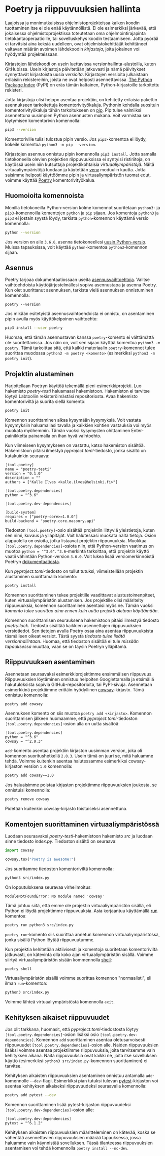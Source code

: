 # Poetry ja riippuvuuksien hallinta

Laajoissa ja monimutkaisissa ohjelmistoprojekteissa kaiken koodin tuottaminen itse ei ole enää käytännöllistä. Ei ole esimerkiksi järkevää, että jokaisessa ohjelmistoprojektissa toteutetaan oma ohjelmointirajapinta tietokantaoperaatioille, tai sovelluskehys koodin testaamiseen. Jotta pyörää ei tarvitsisi aina keksiä uudelleen, ovat ohjelmistokehittäjät kehittäneet valtavan määrän avoimen lähdekoodin _kirjastoja_, joita jokainen voi hyödyntää projekteissaan.

Kirjastojen lähdekoodi on usein luettavissa versionhallinta-alustoilla, kuten GitHubissa. Usein kirjastoja päivitetään jatkuvasti ja nämä päivitykset synnyttävät kirjastoista uusia _versioita_. Kirjastojen versioita julkaistaan erilaisiin rekistereihin, joista ne ovat helposti asennettavissa. [The Python Package Index](https://pypi.org/) (PyPI) on eräs tämän kaltainen, Python-kirjastoille tarkoitettu rekisteri.

Jotta kirjastoja olisi helppo asentaa projektiin, on kehitetty erilaisia pakettin asennukseen tarkoitettuja komentorivityökaluja. Pythonin kohdalla suosituin komentorivityökaluja tähän tarkoitukseen on [pip](https://pypi.org/project/pip/). Pip tulee valmiiksi asennettuna uusimpien Python asennusten mukana. Voit varmistaa sen löytymisen komentorivin komennolla:

```bash
pip3 --version
```

Komentoriville tulisi tulostua pipin versio. Jos `pip3`-komentoa ei löydy, kokeile komentoa `python3 -m pip --version`.

Kirjastojen asennus onnistuu pipin komennolla `pip3 install`. Jotta samalla tietokoneella olevien projektien riippuvuuksissa ei syntyisi ristiriitoja, on käytössä usein niin kutsuttaja projektikohtaisia _virtuaaliympäristöjä_. Näitä virtuaaliympäristöjä luodaan ja käytetään [venv](https://docs.python.org/3/library/venv.html) moduulin kautta. Jotta saisimme helposti käyttöömme pipin ja virtuaaliympäristön tuomat edut, voimme käyttää [Poetry](https://python-poetry.org/) komentorivityökalua.

## Huomoioita komennoista

Monilla tietokoneilla Python-version kolme komennot suoritetaan `python3`- ja `pip3`-komennoilla komentojen `python` ja `pip` sijaan. Jos komentoja `python3` ja `pip3` ei jostain syystä löydy, tarkista `python`-komennon käyttämä versio komennolla:

```bash
python --version
```

Jos version on alle `3.6.0`, asenna tietokoneellesi [uusin Python-versio](https://www.python.org/downloads/). Muissa tapauksissa, voit käyttää `python`-komentoa `python3`-komennon sijaan.

## Asennus

Poetry tarjoaa dokumentaatiossaan useita [asennusvaihtoehtoja](https://python-poetry.org/docs/#installation). Valitse vaihtoehdoista käyttöjärjestelmällesi sopiva asennustapa ja asenna Poetry. Kun olet suorittanut asennuksen, tarkista vielä asennuksen onnistuminen komennolla:

```
poetry --version
```

Jos mikään esitetyistä asennusvaihtoehdoista ei onnistu, on asentaminen pipin avulla myös käyttökelpoinen vaihtoehto:

```bash
pip3 install --user poetry
```

Huomaa, että tämän asennustavan kanssa `poetry`-komento ei välttämättä ole suoritettavissa. Jos näin on, voit sen sijaan käyttää komentoa `python3 -m poetry`. Tämä tarkoittaa sitä, että kaikki materiaalin `poetry`-komennot tulee suorittaa muodossa `python3 -m poetry <komento>` (esimerkiksi `python3 -m poetry init`).

## Projektin alustaminen

Harjoitellaan Poetryn käyttöä tekemällä pieni esimerkkiprojekti. Luo hakemisto _poetry-testi_ haluamaasi hakemistoon. Hakemiston ei tarvitse löytyä Labtooliin rekisteröimästäsi repositoriosta. Avaa hakemisto komentoriviltä ja suorita siellä komento:

```bash
poetry init
```

Komennon suorittaminen alkaa kysymään kysymyksiä. Voit vastata kysymyksiin haluamallasi tavalla ja kaikkien kohtien vastauksia voi myös muokata myöhemmin. Tämän vuoksi kysymysten ohittaminen Enter-painikketta painamalla on ihan hyvä vaihtoehto.

Kun viimeiseen kysymykseen on vastattu, katso hakemiston sisältöä. Hakemistoon pitäisi ilmestyä _pyproject.toml_-tiedosto, jonka sisältö on kutakuinkin seuraava:

```
[tool.poetry]
name = "poetry-testi"
version = "0.1.0"
description = ""
authors = ["Kalle Ilves <kalle.ilves@helsinki.fi>"]

[tool.poetry.dependencies]
python = "^3.6"

[tool.poetry.dev-dependencies]

[build-system]
requires = ["poetry-core>=1.0.0"]
build-backend = "poetry.core.masonry.api"
```

Tiedoston `[tool.poetry]`-osio sisältää projektiin liittyviä yleistietoja, kuten sen nimi, kuvaus ja ylläpitäjät. Voit halutessasi muokata näitä tietoja. Osion alapuolella on osioita, jotka listaavat projektin riippuvuuksia. Muokkaa `[tool.poetry.dependencies]`-osiota niin, että Python-version vaatimus on muotoa `python = "^3.6"`. `^3.6`-merkintä tarkoittaa, että projektin käyttö vaatii vähintään Python-version `3.6.0`. Voit lukea lisää versiomerkinnöistä Poetryn [dokumentaatiosta](https://python-poetry.org/docs/dependency-specification/#version-constraints).

Kun _pyproject.toml_-tiedosto on tullut tutuksi, viimeistellään projektin alustaminen suorittamalla komento:

```bash
poetry install
```

Komennon suorittaminen tekee projektille vaadittavat alustustoimenpiteet, kuten virtuaaliympäristön alustamisen. Jos projektille olisi määritelty riippuvuuksia, komennon suorittaminen asentaisi myös ne. Tämän vuoksi _komento tulee suorittaa aina ennen kuin uutta projekti aletaan käyttämään_.

Komennon suorittamisen seurauksena hakemistoon pitäisi ilmestyä tiedosto _poetry.lock_. Tiedosto sisältää kaikkien asennettujen riippuvuuksien versiotiedot. Sen tietojen avulla Poetry osaa aina asentaa riippuvuuksista täsmälleen oikeat versiot. Tästä syystä _tiedosto tulee lisätä versionhallintaan_. Huomaa, että tiedoston sisältöä ei tule _missään tapauksessa_ muuttaa, vaan se on täysin Poetryn ylläpitämä.

## Riippuvuuksen asentaminen

Asennetaan seuraavaksi esimerkkiprojektimme ensimmäisen riippuvuus. Riippuvuuksien löytäminen onnistuu helpoiten Googlettamalla ja etsimällä hakutuloksista sopivia GitHub-repositorioita, tai PyPI-sivuja. Asennetaan esimerkkinä projektiimme erittäin hyödyllinen [cowsay](https://pypi.org/project/cowsay/)-kirjasto. Tämä onnistuu komennolla:

```bash
poetry add cowsay
```

Asennuksen komento on siis muotoa `poetry add <kirjasto>`. Komennon suorittamisen jälkeen huomaamme, että _pyproject.toml_-tiedoston `[tool.poetry.dependencies]`-osion alla on uutta sisältöä:

```
[tool.poetry.dependencies]
python = "^3.6"
cowsay = "^2.0.3"
```

`add`-komento asentaa projektiin kirjaston uusimman version, joka oli komennon suoritushetkellä `2.0.3`. Usein tämä on juuri se, mitä haluamme tehdä. Voimme kuitenkin asentaa halutessamme esimerkiksi cowsay-kirjaston version `1.0` komennolla:

```bash
poetry add cowsay==1.0
```

Jos haluaisimme poistaa kirjaston projektimme riippuvuuksien joukosta, se onnistuisi komennolla:

```bash
poetry remove cowsay
```

Pidetään kuitenkin cowsay-kirjasto toistaiseksi asennettuna.

## Komentojen suorittaminen virtuaaliympäristössä

Luodaan seuraavaksi _poetry-testi_-hakemistoon hakemisto _src_ ja luodaan sinne tiedosto _index.py_. Tiedoston sisältö on seuraava:

```python
import cowsay

cowsay.tux("Poetry is awesome!")
```

Jos suoritamme tiedoston komentoriviltä komennolla:

```bash
python3 src/index.py
```

On lopputuloksena seuravaa virheilmoitus:

```
ModuleNotFoundError: No module named 'cowsay'
```

Tämä johtuu siitä, että emme ole projektin virtuaaliympäristön sisällä, eli Python ei löydä projektimme riippuvuuksia. Asia korjaantuu käyttämällä [run](https://python-poetry.org/docs/cli/#run) komentoa:

```bash
poetry run python3 src/index.py
```

`poetry run`-komento siis suorittaa annetun komennon virtuaaliympäristössä, jonka sisällä Python löytää riippuvuutumme.

Kun projektia kehitetään aktiivisesti ja komentoja suoritetaan komentoriviltä jatkuvasti, on kätevintä olla koko ajan virtuaaliympäristön sisällä. Voimme siirtyä virtuaaliympäristön sisään kommennolla [shell](https://python-poetry.org/docs/cli/#shell):

```bash
poetry shell
```

Virtuaaliympäristön sisällä voimme suorittaa komennon "normaalisti", eli ilman `run`-komentoa:

```bash
python3 src/index.py
```

Voimme lähteä virtuaaliympäristöstä komennolla `exit`.

## Kehityksen aikaiset riippuvuudet

Jos olit tarkkana, huomasit, että _pyproject.toml_-tiedostosta löytyy `[tool.poetry.dependencies]`-osion lisäksi osio `[tool.poetry.dev-dependencies]`. Komennon `add` suorittaminen asentaa oletusarvoisesti riippuvuudet `[tool.poetry.dependencies]`-osion alle. Näiden riippuvuuksien lisäksi voimme asentaa projektiimme riippuvuuksia, joita tarvitsemme vain kehityksen aikana. Näitä riippuvuuksia ovat kaikki ne, joita itse sovelluksen käyttö (esimerkiksi `python3 src/index.py`-komennon suorittaminen) ei tarvitse.

Kehityksen aikaisten riippuvuuksien asentaminen onnistuu antamalla `add`-komennolle `--dev`-flagi. Esimerkiksi pian tutuksi tulevan [pytest](https://pytest.org/)-kirjaston voi asentaa kehityksen aikaiseksi riippuvuudeksi seuraavalla komennolla:

```bash
poetry add pytest --dev
```

Komennon suorittaminen lisää pytest-kirjaston riippuvuudeksi `[tool.poetry.dev-dependencies]`-osion alle:

```
[tool.poetry.dev-dependencies]
pytest = "^6.1.2"
```

Kehityksen aikaisten riippuvuuksien määritteleminen on kätevää, koska se vähentää asennettavien riippuvuuksien määrää tapauksessa, jossa haluamme vain käynnistää sovelluksen. Tässä tilanteessa riippuvuuksien asentamisen voi tehdä komennolla `poetry install --no-dev`.
